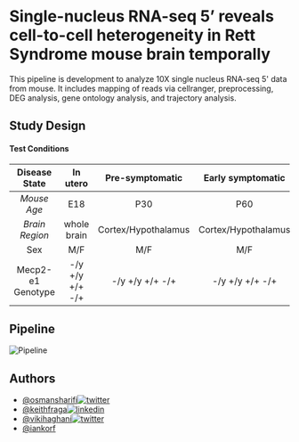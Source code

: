 
# Single-nucleus RNA-seq 5’ reveals cell-to-cell heterogeneity in Rett Syndrome mouse brain temporally

This pipeline is development to analyze 10X single nucleus RNA-seq 5' data from mouse. It includes mapping of reads via cellranger, preprocessing, DEG analysis, gene ontology analysis, and trajectory analysis.


## Study Design

#### Test Conditions
  
| Disease State      | In utero          | Pre-symptomatic    | Early symptomatic | Late symptomatic  |
|:------------------:|:-----------------:|:------------------:|:-----------------:|:-----------------:|
| _Mouse Age_          | E18               | P30                | P60               |      P120/P150    |
| *Brain Region*       | whole brain       |Cortex/Hypothalamus |Cortex/Hypothalamus|Cortex/Hypothalamus|
| Sex                | M/F               | M/F                |    M/F            |         M/F       |
| Mecp2-e1 Genotype  | -/y  +/y  +/+  -/+|-/y  +/y  +/+  -/+  |-/y  +/y  +/+  -/+ |-/y  +/y  +/+  -/+ |     

## Pipeline
![Pipeline](https://github.com/osmansharifi/snRNA-seq-pipeline/blob/master/figures/snRNA-seq%20Pipeline.png)
  
## Authors

- [@osmansharifi](https://github.com/osmansharifi)[![twitter](https://img.shields.io/badge/twitter-1DA1F2?style=for-the-badge&logo=twitter&logoColor=white)](https://twitter.com/osmansharifi3)
- [@keithfraga](https://github.com/xperthunter)[![linkedin](https://img.shields.io/badge/linkedin-0A66C2?style=for-the-badge&logo=linkedin&logoColor=white)](https://linkedin.com/in/keith-fraga-56b025102)
- [@vikihaghani](https://github.com/vhaghani26)[![twitter](https://img.shields.io/badge/twitter-1DA1F2?style=for-the-badge&logo=twitter&logoColor=white)](https://twitter.com/vikihaghani26)
- [@iankorf](https://github.com/iankorf)

  
